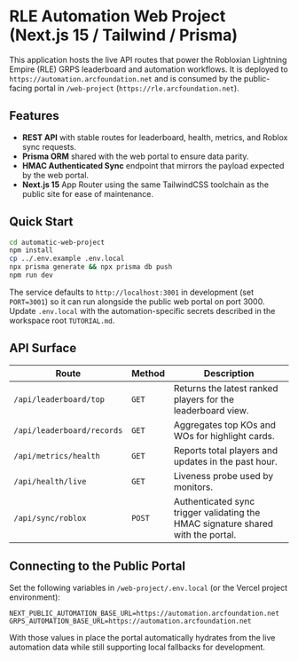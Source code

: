 # RLE Automation Web Project (Next.js 15 / Tailwind / Prisma)

This application hosts the live API routes that power the Robloxian Lightning Empire (RLE)
GRPS leaderboard and automation workflows. It is deployed to
`https://automation.arcfoundation.net` and is consumed by the public-facing portal in
`/web-project` (`https://rle.arcfoundation.net`).

## Features

- **REST API** with stable routes for leaderboard, health, metrics, and Roblox sync requests.
- **Prisma ORM** shared with the web portal to ensure data parity.
- **HMAC Authenticated Sync** endpoint that mirrors the payload expected by the web portal.
- **Next.js 15** App Router using the same TailwindCSS toolchain as the public site for ease of
  maintenance.

## Quick Start

```bash
cd automatic-web-project
npm install
cp ../.env.example .env.local
npx prisma generate && npx prisma db push
npm run dev
```

The service defaults to `http://localhost:3001` in development (set `PORT=3001`) so it can run
alongside the public web portal on port 3000. Update `.env.local` with the automation-specific
secrets described in the workspace root `TUTORIAL.md`.

## API Surface

| Route | Method | Description |
| --- | --- | --- |
| `/api/leaderboard/top` | `GET` | Returns the latest ranked players for the leaderboard view. |
| `/api/leaderboard/records` | `GET` | Aggregates top KOs and WOs for highlight cards. |
| `/api/metrics/health` | `GET` | Reports total players and updates in the past hour. |
| `/api/health/live` | `GET` | Liveness probe used by monitors. |
| `/api/sync/roblox` | `POST` | Authenticated sync trigger validating the HMAC signature shared with the portal. |

## Connecting to the Public Portal

Set the following variables in `/web-project/.env.local` (or the Vercel project environment):

```
NEXT_PUBLIC_AUTOMATION_BASE_URL=https://automation.arcfoundation.net
GRPS_AUTOMATION_BASE_URL=https://automation.arcfoundation.net
```

With those values in place the portal automatically hydrates from the live automation data while
still supporting local fallbacks for development.
